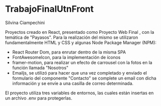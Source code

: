 # TrabajoFinalUtnFront
Silvina Ciampechini

Proyectos creado en React, presentado como Proyecto Web Final , con la temática de "Payasos". Para la realización del mismo se utilizaron fundamentalmente HTML y CSS y algunas  Node Package Manager (NPM):

* React Router Dom, para enrutar dentro de la misma SPA
* FontAwesomeIcon, para la implementación de íconos
* framer-motion, para realizar un efecto de carrousel con la fotos en la función llamada "Nosotros"
* Emailjs, se utilizó para hacer que una vez completado y enviado el formulario del componente "Contacto" se complete un email con dicha información y se envíe a una casilla de correo determinada. 


El proyecto utiliza tres variables de entornos, las cuales están insertas en un archivo .env para protegerlas.